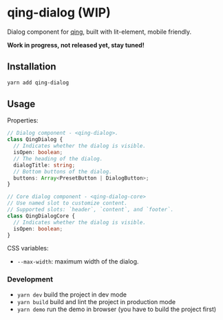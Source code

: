# qing-dialog (WIP)

Dialog component for [qing](https://github.com/mgenware/qing), built with lit-element, mobile friendly.

**Work in progress, not released yet, stay tuned!**

## Installation

```sh
yarn add qing-dialog
```

## Usage

Properties:

```typescript
// Dialog component - <qing-dialog>.
class QingDialog {
  // Indicates whether the dialog is visible.
  isOpen: boolean;
  // The heading of the dialog.
  dialogTitle: string;
  // Bottom buttons of the dialog.
  buttons: Array<PresetButton | DialogButton>;
}

// Core dialog component - <qing-dialog-core>
// Use named slot to customize content.
// Supported slots: `header`, `content`, and `footer`.
class QingDialogCore {
  // Indicates whether the dialog is visible.
  isOpen: boolean;
}
```

CSS variables:

- `--max-width`: maximum width of the dialog.

### Development

- `yarn dev` build the project in dev mode
- `yarn build` build and lint the project in production mode
- `yarn demo` run the demo in browser (you have to build the project first)
